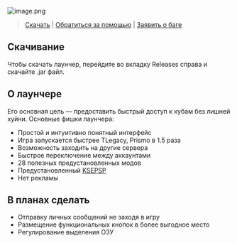 ![image.png](https://i.postimg.cc/Cx52mZ1R/Frame-69.png)
> [Скачать](https://github.com/Frogdream/Frogdream-Launcher/releases) | [Обратиться за помощью](https://discord.com/invite/52P7esPQ6Q) | [Заявить о баге](https://discord.com/invite/52P7esPQ6Q)

## Скачивание
Чтобы скачать лаунчер, перейдите во вкладку Releases справа и скачайте .jar файл.

## О лаунчере
Его основная цель — предоставить быстрый доступ к кубам без лишней хуйни. Основные фишки лаунчера:
- Простой и интуитивно понятный интерфейс
- Игра запускается быстрее TLegacy, Prismo в 1.5 раза
- Возможность заходить на другие сервера
- Быстрое переключение между аккаунтами
- 28 полезных предустановленных модов
- Предустановленный [KSEPSP](https://www.planetminecraft.com/texture-pack/ksepsp-v8-0/)
- Нет рекламы

## В планах сделать
- Отправку личных сообщений не заходя в игру
- Размещение функциональных кнопок в более выгодное место
- Регулирование выделения ОЗУ
